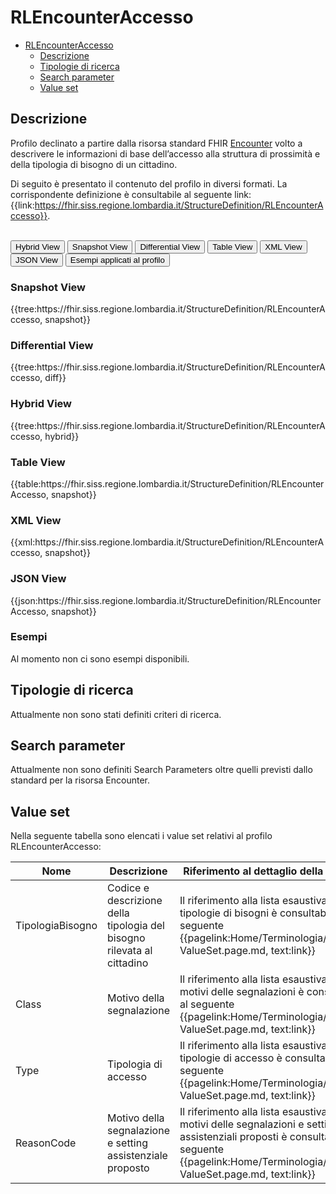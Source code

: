 # RLEncounterAccesso

- [RLEncounterAccesso](#rlencounteraccesso)
  - [Descrizione](#descrizione)
  - [Tipologie di ricerca](#tipologie-di-ricerca)
  - [Search parameter](#search-parameter)
  - [Value set](#value-set)

## Descrizione

Profilo declinato a partire dalla risorsa standard FHIR [Encounter](http://hl7.org/fhir/R4/encounter.html) volto a descrivere le informazioni di base dell’accesso alla struttura di prossimità e della tipologia di bisogno di un cittadino.

Di seguito è presentato il contenuto del profilo in diversi formati. La corrispondente definizione è consultabile al seguente link: {{link:https://fhir.siss.regione.lombardia.it/StructureDefinition/RLEncounterAccesso}}.

<br>
<div class="tab">
  <button class="tablinks active" onclick="openTab(event, 'Hybrid View')">Hybrid View</button>
  <button class="tablinks" onclick="openTab(event, 'Snapshot View')">Snapshot View</button>
  <button class="tablinks" onclick="openTab(event, 'Differential View')">Differential View</button>
  <button class="tablinks" onclick="openTab(event, 'Table View')">Table View</button>
  <button class="tablinks" onclick="openTab(event, 'XML View')">XML View</button>
  <button class="tablinks" onclick="openTab(event, 'JSON View')">JSON View</button>
  <button class="tablinks" onclick="openTab(event, 'Esempi')">Esempi applicati al profilo</button>
</div>

<div id="Snapshot View" class="tabcontent">
  <h3>Snapshot View</h3>
{{tree:https://fhir.siss.regione.lombardia.it/StructureDefinition/RLEncounterAccesso, snapshot}}
</div>

<div id="Differential View" class="tabcontent">
  <h3>Differential View</h3>
{{tree:https://fhir.siss.regione.lombardia.it/StructureDefinition/RLEncounterAccesso, diff}}
</div>

<div id="Hybrid View" class="tabcontent"  style="display:block">
  <h3>Hybrid View</h3>
{{tree:https://fhir.siss.regione.lombardia.it/StructureDefinition/RLEncounterAccesso, hybrid}}
</div>

<div id="Table View" class="tabcontent">
  <h3>Table View</h3>
{{table:https://fhir.siss.regione.lombardia.it/StructureDefinition/RLEncounterAccesso, snapshot}}
</div>

<div id="XML View" class="tabcontent">
  <h3>XML View</h3>
{{xml:https://fhir.siss.regione.lombardia.it/StructureDefinition/RLEncounterAccesso, snapshot}}
</div>

<div id="JSON View" class="tabcontent">
  <h3>JSON View</h3>
{{json:https://fhir.siss.regione.lombardia.it/StructureDefinition/RLEncounterAccesso, snapshot}}
</div>

<div id="Esempi" class="tabcontent">
  <h3>Esempi</h3>
Al momento non ci sono esempi disponibili. 
<br>
</div>

<!-- ===================================================FINE SEZIONE=================================================== -->

## Tipologie di ricerca

Attualmente non sono stati definiti criteri di ricerca.

<!-- ===================================================FINE SEZIONE=================================================== -->

## Search parameter

Attualmente non sono definiti Search Parameters oltre quelli previsti dallo standard per la risorsa Encounter.

<!-- ===================================================FINE SEZIONE=================================================== -->

## Value set

Nella seguente tabella sono elencati i value set relativi al profilo RLEncounterAccesso:

| Nome    | Descrizione    | Riferimento   al dettaglio della codifica    |
|---|---|---|
| TipologiaBisogno | Codice e descrizione della tipologia del bisogno rilevata al cittadino| Il riferimento alla lista esaustiva delle tipologie di bisogni è consultabile al seguente  {{pagelink:Home/Terminologia/Libreria-ValueSet.page.md, text:link}}   |
| Class | Motivo della segnalazione | Il riferimento alla lista esaustiva dei motivi delle segnalazioni è consultabile al seguente {{pagelink:Home/Terminologia/Libreria-ValueSet.page.md, text:link}}   |
| Type | Tipologia di accesso | Il riferimento alla lista esaustiva delle tipologie di accesso è consultabile al seguente {{pagelink:Home/Terminologia/Libreria-ValueSet.page.md, text:link}}   |
| ReasonCode |Motivo della segnalazione e setting assistenziale proposto| Il riferimento alla lista esaustiva dei motivi delle segnalazioni e setting assistenziali proposti è consultabile al seguente  {{pagelink:Home/Terminologia/Libreria-ValueSet.page.md, text:link}}   |
